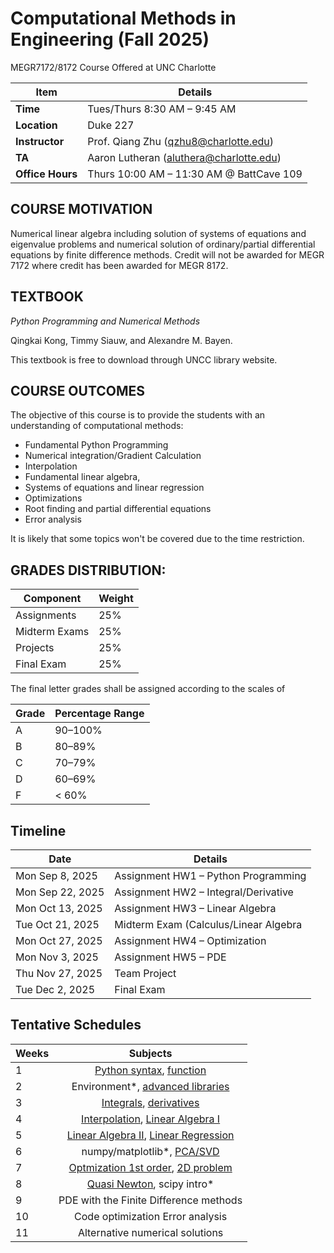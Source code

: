 # Computational Methods in Engineering (Fall 2025)
MEGR7172/8172 Course Offered at UNC Charlotte

| Item        | Details                                      |
|-------------|----------------------------------------------|
| **Time**    | Tues/Thurs 8:30 AM – 9:45 AM                 |
| **Location**| Duke 227                                     |
| **Instructor** | Prof. Qiang Zhu ([qzhu8@charlotte.edu](mailto:qzhu8@charlotte.edu)) |
| **TA**      | Aaron Lutheran ([aluthera@charlotte.edu](mailto:aluthera@charlotte.edu)) |
| **Office Hours** | Thurs 10:00 AM – 11:30 AM @ BattCave 109 |

 

## COURSE MOTIVATION
Numerical linear algebra including solution of systems of equations and eigenvalue problems and numerical solution of ordinary/partial differential equations by finite difference methods. Credit will not be awarded for MEGR 7172 where credit has been awarded for MEGR 8172.


## TEXTBOOK
*Python Programming and Numerical Methods*

Qingkai Kong, Timmy Siauw, and Alexandre M. Bayen.

This textbook is free to download through UNCC library website.

## COURSE OUTCOMES

The objective of this course is to provide the students with an understanding of computational methods:

- Fundamental Python Programming
- Numerical integration/Gradient Calculation
- Interpolation
- Fundamental linear algebra,
- Systems of equations and linear regression 
- Optimizations
- Root finding and partial differential equations
- Error analysis

It is likely that some topics won't be covered due to the time restriction.

## GRADES DISTRIBUTION:

| Component       | Weight |
|-----------------|--------|
| Assignments     | 25%    |
| Midterm Exams   | 25%    |
| Projects        | 25%    |
| Final Exam      | 25%    |

The final letter grades shall be assigned according to the scales of

| Grade | Percentage Range |
|-------|------------------|
| A     | 90–100%          |
| B     | 80–89%           |
| C     | 70–79%           |
| D     | 60–69%           |
| F     | < 60%            |

## Timeline

| Date            | Details                           |
|-----------------|-----------------------------------|
| Mon Sep 8, 2025 | Assignment HW1 – Python Programming |
| Mon Sep 22, 2025| Assignment HW2 – Integral/Derivative  |
| Mon Oct 13, 2025| Assignment HW3 – Linear Algebra     |
| Tue Oct 21, 2025| Midterm Exam (Calculus/Linear Algebra|
| Mon Oct 27, 2025| Assignment HW4 – Optimization       |
| Mon Nov 3, 2025 | Assignment HW5 – PDE                |
| Thu Nov 27, 2025| Team Project                        |
| Tue Dec 2, 2025 | Final Exam                          |


## Tentative Schedules

|Weeks | Subjects|
|------|:--------:|
|1     |[Python syntax](https://github.com/MaterSim/ComputationalMethods/blob/main/Lectures/Lec_01_Python_syntax.ipynb), [function](https://github.com/MaterSim/ComputationalMethods/blob/main/Lectures/Lec_02_Python_function.ipynb)|
|2     |Environment*, [advanced libraries](https://github.com/MaterSim/ComputationalMethods/blob/main/Lectures/Lec_03_Python_library.ipynb)|
|3     |[Integrals](https://github.com/MaterSim/ComputationalMethods/blob/main/Lectures/Lec_04_integral.ipynb), [derivatives](https://github.com/MaterSim/ComputationalMethods/blob/main/Lectures/Lec_05_derivative.ipynb)|
|4     |[Interpolation](https://github.com/MaterSim/ComputationalMethods/blob/main/Lectures/Lec_06_interpolation.ipynb), [Linear Algebra I](https://github.com/MaterSim/ComputationalMethods/blob/main/Lectures/Lec_07_linear_algebra_1.ipynb)|
|5     |[Linear Algebra II](https://github.com/MaterSim/ComputationalMethods/blob/main/Lectures/Lec_08_linear_algebra_2.ipynb), [Linear Regression](https://github.com/MaterSim/ComputationalMethods/blob/main/Lectures/Lec_09_linear_regression.ipynb)|
|6     |numpy/matplotlib*, [PCA/SVD](https://github.com/MaterSim/ComputationalMethods/blob/main/Lectures/Lec_10_PCA.ipynb)|
|7     |[Optmization 1st order](https://github.com/MaterSim/ComputationalMethods/blob/main/Lectures/Lec_11_opt_1st_order.ipynb), [2D problem](https://github.com/MaterSim/ComputationalMethods/blob/main/Lectures/Lec_12_2d_problem.ipynb)|
|8     |[Quasi Newton](https://github.com/MaterSim/ComputationalMethods/blob/main/Lectures/Lec_13_quasi_newton.ipynb), scipy intro*|
|9     |PDE with the Finite Difference methods|
|10    |Code optimization Error analysis|
|11    |Alternative numerical solutions|

